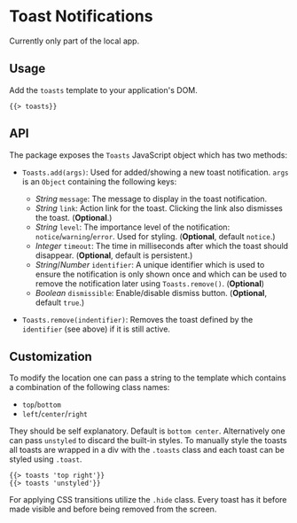 # Toast Notifications

Currently only part of the local app.

## Usage
Add the `toasts` template to your application's DOM.

    {{> toasts}}


## API

The package exposes the `Toasts` JavaScript object which has two methods:

* `Toasts.add(args)`: Used for added/showing a new toast notification. `args` is
an `Object` containing the following keys:

  * *String* `message`: The message to display in the toast notification.
  * *String* `link`: Action link for the toast. Clicking the link also dismisses the toast. (**Optional**.)
  * *String* `level`: The importance level of the notification: `notice`/`warning`/`error`. Used for styling. (**Optional**, default `notice`.)
  * *Integer* `timeout`: The time in milliseconds after which the toast should disappear. (**Optional**, default is persistent.)
  * *String*/*Number* `identifier`: A unique identifier which is used to ensure the notification is only shown once and which can be used to remove the notification later using `Toasts.remove()`. (**Optional**)
  * *Boolean* `dismissible`: Enable/disable dismiss button. (**Optional**, default `true`.)

* `Toasts.remove(indentifier)`: Removes the toast defined by the `identifier` (see above) if it is still active.

## Customization

To modify the location one can pass a string to the template which contains a combination of the following class names:

* `top`/`bottom`
* `left`/`center`/`right`

They should be self explanatory. Default is `bottom center`. Alternatively one can pass `unstyled` to discard the built-in styles. To manually style the toasts all toasts are wrapped in a div with the `.toasts` class and each toast can be styled using `.toast`.

    {{> toasts 'top right'}}
    {{> toasts 'unstyled'}}

For applying CSS transitions utilize the `.hide` class. Every toast has it before made visible and before being removed from the screen.
